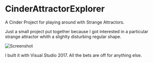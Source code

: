 # CinderAttractorExplorer
A Cinder Project for playing around with Strange Attractors.

Just a small project put together because I got interested in a particular strange attractor whith a slighlty disturbing regular shape.

![Screenshot](https://raw.githubusercontent.com/johnfredcee/CinderAttractorExplorer/blob/master/screenshot.png)

I built it with Visual Studio 2017. All the bets are off for anything else. 


